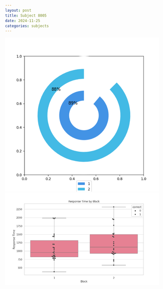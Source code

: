```yaml
---
layout: post
title: Subject 8005
date: 2024-11-25
categories: subjects
---
```


![](data/8005/run-10/8005__acc_test.png)
![](data/8005/run-10/8005_rt.png)
